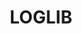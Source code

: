 ---
git: https://github.com/loglib/loglib
logohandle: loglibio
sort: loglib
title: LOGLIB
website: https://www.loglib.io/
---